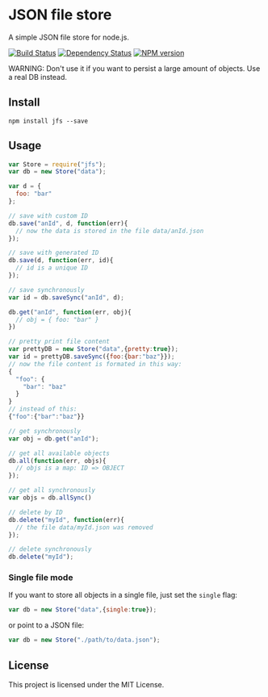 # JSON file store

A simple JSON file store for node.js.

[![Build Status](https://secure.travis-ci.org/flosse/json-file-store.png)](http://travis-ci.org/flosse/json-file-store)
[![Dependency Status](https://gemnasium.com/flosse/json-file-store.png)](https://gemnasium.com/flosse/json-file-store)
[![NPM version](https://badge.fury.io/js/json-file-store.png)](http://badge.fury.io/js/json-file-store)

WARNING:
Don't use it if you want to persist a large amount of objects.
Use a real DB instead.

## Install

    npm install jfs --save

## Usage

```javascript
var Store = require("jfs");
var db = new Store("data");

var d = {
  foo: "bar"
};

// save with custom ID
db.save("anId", d, function(err){
  // now the data is stored in the file data/anId.json
});

// save with generated ID
db.save(d, function(err, id){
  // id is a unique ID
});

// save synchronously
var id = db.saveSync("anId", d);

db.get("anId", function(err, obj){
  // obj = { foo: "bar" }
})

// pretty print file content
var prettyDB = new Store("data",{pretty:true});
var id = prettyDB.saveSync({foo:{bar:"baz"}});
// now the file content is formated in this way:
{
  "foo": {
    "bar": "baz"
  }
}
// instead of this:
{"foo":{"bar":"baz"}}

// get synchronously
var obj = db.get("anId");

// get all available objects
db.all(function(err, objs){
  // objs is a map: ID => OBJECT
});

// get all synchronously
var objs = db.allSync()

// delete by ID
db.delete("myId", function(err){
  // the file data/myId.json was removed
});

// delete synchronously
db.delete("myId");
```

### Single file mode

If you want to store all objects in a single file, just set the `single` flag:

```javascript
var db = new Store("data",{single:true});
```

or point to a JSON file:

```javascript
var db = new Store("./path/to/data.json");
```

## License

This project is licensed under the MIT License.
